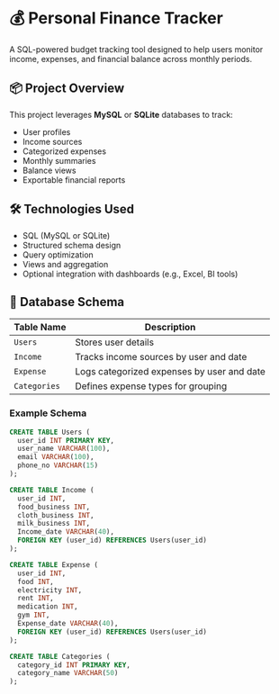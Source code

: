 # 💰 Personal Finance Tracker

A SQL-powered budget tracking tool designed to help users monitor income, expenses, and financial balance across monthly periods.

## 📦 Project Overview

This project leverages **MySQL** or **SQLite** databases to track:
- User profiles
- Income sources
- Categorized expenses
- Monthly summaries
- Balance views
- Exportable financial reports

## 🛠 Technologies Used

- SQL (MySQL or SQLite)
- Structured schema design
- Query optimization
- Views and aggregation
- Optional integration with dashboards (e.g., Excel, BI tools)

## 📐 Database Schema

| Table Name | Description |
|------------|-------------|
| `Users` | Stores user details |
| `Income` | Tracks income sources by user and date |
| `Expense` | Logs categorized expenses by user and date |
| `Categories` | Defines expense types for grouping |

### Example Schema

```sql
CREATE TABLE Users (
  user_id INT PRIMARY KEY,
  user_name VARCHAR(100),
  email VARCHAR(100),
  phone_no VARCHAR(15)
);

CREATE TABLE Income (
  user_id INT,
  food_business INT,
  cloth_business INT,
  milk_business INT,
  Income_date VARCHAR(40),
  FOREIGN KEY (user_id) REFERENCES Users(user_id)
);

CREATE TABLE Expense (
  user_id INT,
  food INT,
  electricity INT,
  rent INT,
  medication INT,
  gym INT,
  Expense_date VARCHAR(40),
  FOREIGN KEY (user_id) REFERENCES Users(user_id)
);

CREATE TABLE Categories (
  category_id INT PRIMARY KEY,
  category_name VARCHAR(50)
);
